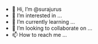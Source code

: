 - 👋 Hi, I’m @surajurus
- 👀 I’m interested in ...
- 🌱 I’m currently learning ...
- 💞️ I’m looking to collaborate on ...
- 📫 How to reach me ...

<!---
surajurus/surajurus is a ✨ special ✨ repository because its `README.md` (this file) appears on your GitHub profile.
You can click the Preview link to take a look at your changes.
--->

